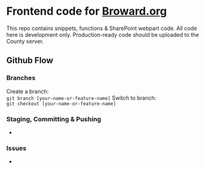 # Frontend code for [Broward.org](https://broward.org)

This repo contains snippets, functions & SharePoint webpart code. All code here is development only. Production-ready code should be uploaded to the County server.

## Github Flow
### Branches
Create a branch:   
`git branch [your-name-or-feature-name]`
Switch to branch:   
`git checkout [your-name-or-feature-name]`
### Staging, Committing & Pushing
-
### Issues
-